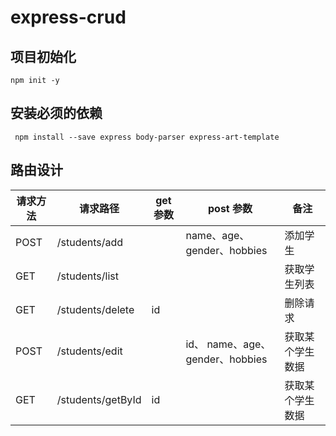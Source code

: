 # express-crud

## 项目初始化

```
npm init -y
```

## 安装必须的依赖

```
 npm install --save express body-parser express-art-template
```

## 路由设计

| 请求方法 | 请求路径          | get 参数 | post 参数                       | 备注             |
| -------- | ----------------- | -------- | ------------------------------- | ---------------- |
| POST     | /students/add     |          | name、age、gender、hobbies      | 添加学生         |
| GET      | /students/list    |          |                                 | 获取学生列表     |
| GET      | /students/delete  | id       |                                 | 删除请求         |
| POST     | /students/edit    |          | id、 name、age、gender、hobbies | 获取某个学生数据 |
| GET      | /students/getById | id       |                                 | 获取某个学生数据 |
